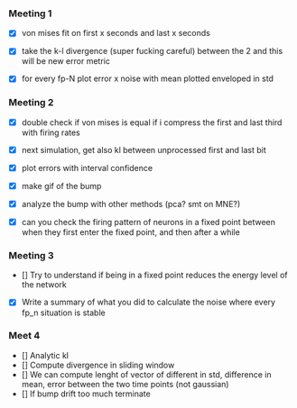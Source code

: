 ### Meeting 1

- [x] von mises fit on first x seconds and last x seconds
- [x] take the k-l divergence (super fucking careful) between the 2 and this will be new error metric
- [x] for every fp-N plot error x noise with mean plotted enveloped in std


### Meeting 2

- [x] double check if von mises is equal if i compress the first and last third with firing rates
- [x] next simulation, get also kl between unprocessed first and last bit
- [x] plot errors with interval confidence
- [x] make gif of the bump
- [x] analyze the bump with other methods (pca? smt on MNE?)
- [x] can you check the firing pattern of neurons in a fixed point between when they first enter the fixed point, and then after a while


### Meeting 3

- [] Try to understand if being in a fixed point reduces the energy level of the network
- [x] Write a summary of what you did to calculate the noise where every fp_n situation is stable


### Meet 4 

- [] Analytic kl 
- [] Compute divergence in sliding window 
- [] We can compute lenght of vector of different in std, difference in mean, error between the two time points (not gaussian)
- [] If bump drift too much terminate



